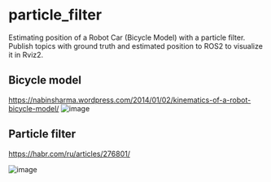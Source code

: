 # particle_filter
Estimating position of a Robot Car (Bicycle Model) with a particle filter. Publish topics with ground truth and estimated position to ROS2 to visualize it in Rviz2.

## Bicycle model
https://nabinsharma.wordpress.com/2014/01/02/kinematics-of-a-robot-bicycle-model/
![image](https://github.com/kpetrykin/particle_filter/assets/161284/e7dcf83c-086b-47ce-8e78-d79c1a18cc9c)

## Particle filter
https://habr.com/ru/articles/276801/

![image](https://i.makeagif.com/media/6-13-2022/5En2RV.gif)
